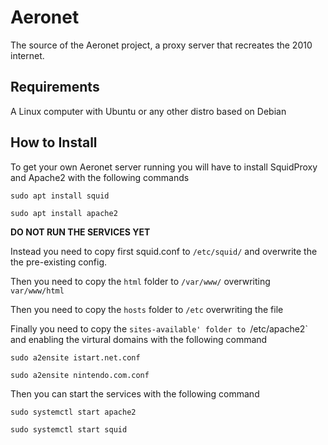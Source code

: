 # Aeronet
The source of the Aeronet project, a proxy server that recreates the 2010 internet.
## Requirements
A Linux computer with Ubuntu or any other distro based on Debian
## How to Install
To get your own Aeronet server running you will have to install SquidProxy and Apache2 with the following commands

`sudo apt install squid`

`sudo apt install apache2`

**DO NOT RUN THE SERVICES YET**

Instead you need to copy first squid.conf to  `/etc/squid/` 
and overwrite the the pre-existing config.

Then you need to copy the `html` folder to `/var/www/` overwriting `var/www/html` 

Then you need to copy the `hosts` folder to `/etc` overwriting the file

Finally you need to copy the `sites-available' folder to `/etc/apache2` and enabling the virtural domains with the following command

``sudo a2ensite istart.net.conf`` 

``sudo a2ensite nintendo.com.conf`` 

Then you can start the services with the following command

`sudo systemctl start apache2`

`sudo systemctl start squid`
